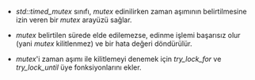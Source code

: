 - _std::timed_mutex_ sınıfı, _mutex_ edinilirken zaman aşımının belirtilmesine izin veren bir _mutex_ arayüzü sağlar.

- _mutex_ belirtilen sürede elde edilemezse, edinme işlemi başarısız olur (yani _mutex_ kilitlenmez) ve bir hata değeri döndürülür.

- _mutex_'i zaman aşımı ile kilitlemeyi denemek için _try_lock_for_ ve _try_lock_until_ üye fonksiyonlarını ekler.

